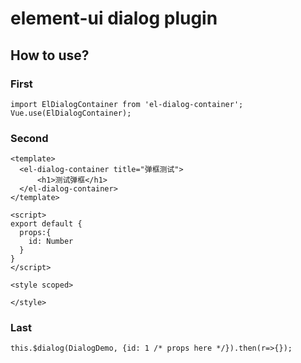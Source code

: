 # element-ui dialog plugin

## How to use?

### First 
```
import ElDialogContainer from 'el-dialog-container';
Vue.use(ElDialogContainer);
```

### Second
```
<template>
  <el-dialog-container title="弹框测试">
      <h1>测试弹框</h1>
  </el-dialog-container>
</template>

<script>
export default {
  props:{
    id: Number
  }
}
</script>

<style scoped>

</style>
```

### Last
```
this.$dialog(DialogDemo, {id: 1 /* props here */}).then(r=>{});
```
